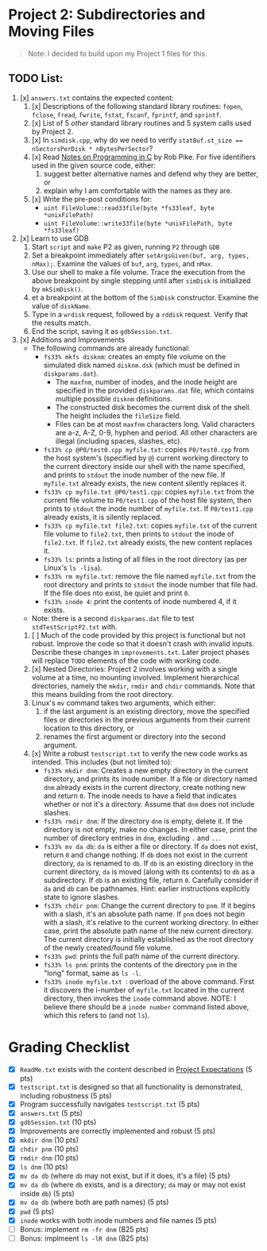 # Project 2: Subdirectories and Moving Files
> Note: I decided to build upon my Project 1 files for this.
## TODO List:
1. [x] `answers.txt` contains the expected content:
    1. [x] Descriptions of the following standard library routines: `fopen`, `fclose`, `fread`, `fwrite`, `fstat`, `fscanf`, `fprintf`, and `sprintf`.
    2. [x] List of 5 *other* standard library routines and 5 system calls used by Project 2.
    3. [x] In `simdisk.cpp`, why do we need to verify `statBuf.st_size == nSectorsPerDisk * nBytesPerSector`?
    4. [x] Read [Notes on Programming in C](https://avida.cs.wright.edu/courses/CEG4350/Notes/Rob%20Pike%20Notes%20on%20Programming%20in%20C.html) by Rob Pike.  For five identifiers used in the given source code, either:
        1. suggest better alternative names and defend why they are better, or
        2. explain why I am comfortable with the names as they are.
    5. [x] Write the pre-post conditions for:
        - `uint FileVolume::read33file(byte *fs33leaf, byte *unixFilePath)`
        - `uint FileVolume::write33file(byte *unixFilePath, byte *fs33leaf)`
2. [x] Learn to use GDB
    1. Start `script` and `make` P2 as given, running `P2` through `GDB`
    2. Set a breakpoint immediately after `setArgsGiven(buf, arg, types, nMax);`.  Examine the values of `buf`, `arg`, `types`, and `nMax`.
    3. Use our shell to make a file volume.  Trace the execution from the above breakpoint by single stepping until after `simDisk` is initialized by `mkSimDisk()`.
    4. et a breakpoint at the bottom of the `SimDisk` constructor.  Examine the value of `diskName`.
    5. Type in a `wrdisk` request, followed by a `rddisk` request.  Verify that the results match.
    6. End the script, saving it as `gdbSession.txt`.
3. [x] Additions and Improvements
    - The following commands are already functional:
        - `fs33% mkfs disknm`: creates an empty file volume on the simulated disk named `disknm.dsk` (which must be defined in `diskparams.dat`).  
            - The `maxfnm`, number of inodes, and the inode height are specified in the provided `diskparams.dat` file, which contains multiple possible `disknm` definitions.  
            - The constructed disk becomes the current disk of the shell.  The height includes the `fileSize` field.
            - Files can be at most `maxfnm` characters long.  Valid characters are a-z, A-Z, 0-9, hyphen and period.  All other characters are illegal (including spaces, slashes, etc).
        - `fs33% cp @P0/test0.cpp myfile.txt`: copies `P0/test0.cpp` from the host system's (specified by `@`) current working directory to the current directory inside our shell with the name specified, and prints to `stdout` the inode number of the new file.  If `myfile.txt` already exists, the new content silently replaces it.
        - `fs33% cp myfile.txt @P0/test1.cpp`: copies `myfile.txt` from the current file volume to `P0/test1.cpp` of the host file system, then prints to `stdout` the inode number of `myfile.txt`.  If `P0/test1.cpp` already exists, it is silently replaced.
        - `fs33% cp myfile.txt file2.txt`: copies `myfile.txt` of the current file volume to `file2.txt`, then prints to `stdout` the inode of `file2.txt`.  If `file2.txt` already exists, the new content replaces it.
        - `fs33% ls`: prints a listing of all files in the root directory (as per Linux's `ls -lisa`).
        - `fs33% rm myfile.txt`: remove the file named `myfile.txt` from the root directory and prints to `stdout` the inode number that file had.  If the file does nto exist, be quiet and print `0`.
        - `fs33% inode 4`: print the contents of inode numbered 4, if it exists.
    - Note: there is a second `diskparams.dat` file to test `stdTestScriptP2.txt` with.
    1. [ ] Much of the code provided by this project is functional but not robust.  Improve the code so that it doesn't crash with invalid inputs.  Describe these changes in `improvements.txt`.  Later project phases will replace `TODO` elements of the code with working code.
    2. [x] Nested Directories: Project 2 involves working with a single volume at a time, no mounting involved.  Implement hierarchical directories, namely the `mkdir`, `rmdir` and `chdir` commands.  Note that this means building from the root directory.
    3. Linux's `mv` command takes two arguments, which either:
        1. if the last argument is an existing directory, move the specified files or directories in the previous arguments from their current location to this directory, or
        2. renames the first argument or directory into the second argument.
    4. [x] Write a robust `testscript.txt` to verify the new code works as intended.  This includes (but not limited to):
        - `fs33% mkdir dnm`: Creates a new empty directory in the current directory, and prints its inode number.  If a file or directory named `dnm` already exists in the current directory, create nothing new and return `0`.  The inode needs to have a field that indicates whether or not it's a directory.  Assume that `dnm` does not include slashes.
        - `fs33% rmdir dnm`: If the directory `dnm` is empty, delete it.  If the directory is not empty, make no changes.  In either case, print the number of directory entries in `dnm`, excluding `.` and `..`.
        - `fs33% mv da db`: `da` is either a file or directory.  If `da` does not exist, return `0` and change nothing.  If `db` does not exist in the current directory, `da` is renamed to `db`.  If `db` is an existing directory in the current directory, `da` is moved (along with its contents) to `db` as a subdirectory.  If `db` is an existing file, return `0`.  Carefully consider if `da` and `db` can be pathnames.  Hint: earlier instructions explicitly state to ignore slashes.
        - `fs33% chdir pnm`: Change the current directory to `pnm`.  If it begins with a slash, it's an absolute path name.  If `pnm` does not begin with a slash, it's relative to the current working directory.  In either case, print the absolute path name of the new current directory.  The current directory is initially established as the root directory of the newly created/found file volume.
        - `fs33% pwd`: prints the full path name of the current directory.
        - `fs33% ls pnm`: prints the contents of the directory `pnm` in the "long" format, same as `ls -l`.
        - `fs33% inode myfile.txt `: overload of the above command.  First it discovers the i-number of `myfile.txt` located in the current directory, then invokes the `inode` command above.  NOTE: I believe there should be a `inode number` command listed above, which this refers to (and not `ls`).

# Grading Checklist
- [x] `ReadMe.txt` exists with the content described in [Project Expectations](https://avida.cs.wright.edu/courses/CEG4350/Projects/4350projects.html) (5 pts)
- [x] `testscript.txt` is designed so that all functionality is demonstrated, including robustness (5 pts)
- [x] Program successfully navigates `testscript.txt` (5 pts)
- [x] `answers.txt` (5 pts)
- [x] `gdbSession.txt` (10 pts)
- [x] Improvements are correctly implemented and robust (5 pts)
- [x] `mkdir dnm` (10 pts)
- [x] `chdir pnm` (10 pts)
- [x] `rmdir dnm` (10 pts)
- [x] `ls dnm` (10 pts)
- [x] `mv da db` (where `db` may not exist, but if it does, it's a file) (5 pts)
- [x] `mv da db` (where `db` exists, and is a directory; `da` may or may not exist inside `db`) (5 pts)
- [x] `mv da db` (where both are path names) (5 pts)
- [x] `pwd` (5 pts)
- [x] `inode` works with both inode numbers and file names (5 pts)
- [ ] Bonus: implement `rm -fr dnm` (B25 pts)
- [ ] Bonus: implmeent `ls -lR dnm` (B25 pts)